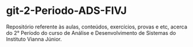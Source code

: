 # git-2-Periodo-ADS-FIVJ
Repositório referente às aulas, conteúdos, exercícios, provas e etc, acerca do 2° Período do curso de Análise e Desenvolvimento de Sistemas do Instituto Vianna Júnior.

